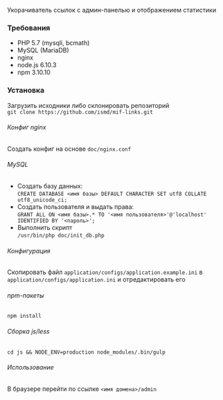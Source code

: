 Укорачиватель ссылок с админ-панелью и отображением статистики

### Требования
- PHP 5.7 (mysqli, bcmath)
- MySQL (MariaDB)
- nginx
- node.js 6.10.3
- npm 3.10.10

### Установка
Загрузить исходники либо склонировать репозиторий  
`git clone https://github.com/ismd/mif-links.git`
###### Конфиг nginx
Создать конфиг на основе `doc/nginx.conf`
###### MySQL
- Создать базу данных:  
`CREATE DATABASE <имя базы> DEFAULT CHARACTER SET utf8 COLLATE utf8_unicode_ci;`  
- Создать пользователя и выдать права:  
`GRANT ALL ON <имя базы>.* TO '<имя пользователя>'@'localhost' IDENTIFIED BY '<пароль>';`  
- Выполнить скрипт  
`/usr/bin/php doc/init_db.php`  
###### Конфигурация
Скопировать файл `application/configs/application.example.ini` в `application/configs/application.ini` и отредактировать его
###### npm-пакеты
`npm install`
###### Сборка js/less
`cd js && NODE_ENV=production node_modules/.bin/gulp`
###### Использование
В браузере перейти по ссылке `<имя домена>/admin`
